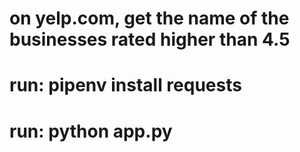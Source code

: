 # on yelp.com, get the name of the businesses rated higher than 4.5
# run: pipenv install requests
# run: python app.py
